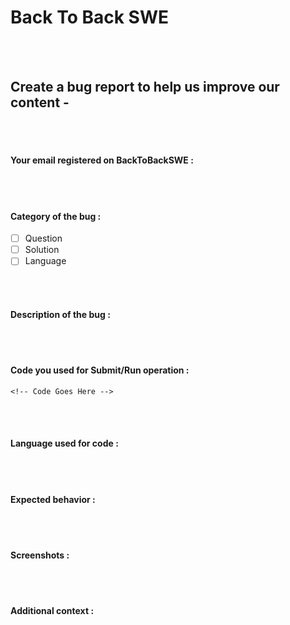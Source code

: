 # Back To Back SWE
<br/> <br/>

## Create a bug report to help us improve our content -


<!--
Note - Any content mentioned below in `<!-- ->` blocks are just comments
to help you fill-up the issue. It won't be visible in the actual issue after
you click on submit.
-->

<br/><br/>

#### Your email registered on BackToBackSWE  :
<!-- Your BackToBackSWE username -->

<br/><br/>


#### Category of the bug :
- [ ] Question
- [ ] Solution
- [ ] Language

<br/><br/>


#### Description of the bug :
<!-- A clear and concise description of what the bug is. -->

<br/><br/>


#### Code you used for Submit/Run operation :
<!-- 
Please make sure you wrap your code with ``` tags. 
Otherwise we may reject your request. 
-->

```
<!-- Code Goes Here -->

```

<br/><br/>

#### Language used for code :
<!-- C++ -->
<!-- Java -->
<!-- Python -->
<!-- JavaScript -->
<!-- C# -->
<!-- Swift -->


<br/><br/>

#### Expected behavior :
<!-- A clear and concise description of what you expected to happen in
contrast with what actually happened. -->

<br/><br/>


#### Screenshots :
<!-- If applicable, add screenshots to explain your issue. -->

<br/><br/>



#### Additional context :
<!-- Add any other additional context about the bug. -->

<br/><br/>
